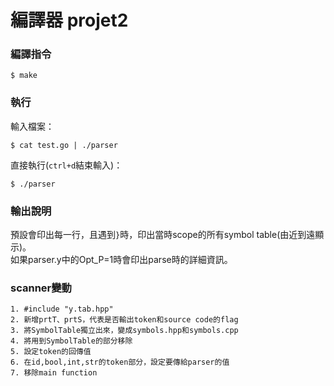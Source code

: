 # 編譯器 projet2


### 編譯指令

	$ make


### 執行

輸入檔案：

	$ cat test.go | ./parser

直接執行(`ctrl+d`結束輸入)：

	$ ./parser



### 輸出說明

預設會印出每一行，且遇到`}`時，印出當時scope的所有symbol table(由近到遠顯示)。  
如果parser.y中的Opt_P=1時會印出parse時的詳細資訊。  


### scanner變動
	1. #include "y.tab.hpp"
	2. 新增prtT、prtS，代表是否輸出token和source code的flag
	3. 將SymbolTable獨立出來，變成symbols.hpp和symbols.cpp
	4. 將用到SymbolTable的部分移除
	5. 設定token的回傳值
	6. 在id,bool,int,str的token部分，設定要傳給parser的值
	7. 移除main function

